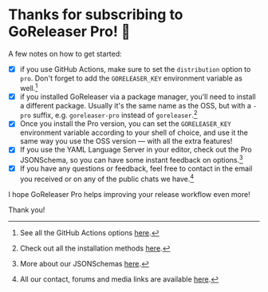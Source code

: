 # Thanks for subscribing to GoReleaser Pro! 🥳

A few notes on how to get started:

- [x] if you use GitHub Actions, make sure to set the `distribution` option to
      `pro`. Don't forget to add the `GORELEASER_KEY` environment variable as
      well.[^actions]
- [x] if you installed GoReleaser via a package manager, you'll need to install a
      different package. Usually it's the same name as the OSS, but with a
      `-pro` suffix, e.g. `goreleaser-pro` instead of `goreleaser`.[^install]
- [x] Once you install the Pro version, you can set the `GORELEASER_KEY`
      environment variable according to your shell of choice, and use it the same
      way you use the OSS version — with all the extra features!
- [x] If you use the YAML Language Server in your editor, check out the Pro
      JSONSchema, so you can have some instant feedback on options.[^schema]
- [x] If you have any questions or feedback, feel free to contact in the email you
      received or on any of the public chats we have.[^links]

I hope GoReleaser Pro helps improving your release workflow even more!

Thank you!

[^actions]: See all the GitHub Actions options [here](/ci/actions).
[^install]: Check out all the installation methods [here](/install).
[^schema]: More about our JSONSchemas [here](/customization/).
[^links]: All our contact, forums and media links are available [here](/links).
